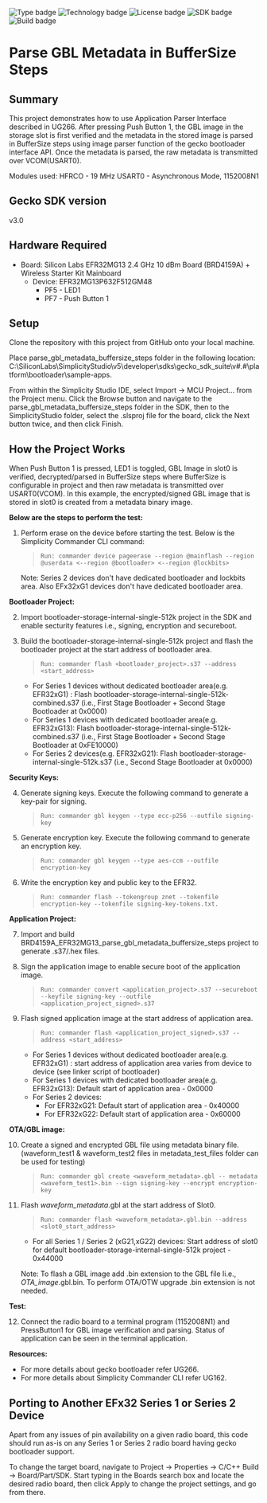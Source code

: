 
![Type badge](https://img.shields.io/badge/dynamic/json?url=https://raw.githubusercontent.com/SiliconLabs/application_examples_ci/master/platform_applications/parse_gbl_metadata_buffersize_steps_common.json&label=Type&query=type&color=green)
![Technology badge](https://img.shields.io/badge/dynamic/json?url=https://raw.githubusercontent.com/SiliconLabs/application_examples_ci/master/platform_applications/parse_gbl_metadata_buffersize_steps_common.json&label=Technology&query=technology&color=green)
![License badge](https://img.shields.io/badge/dynamic/json?url=https://raw.githubusercontent.com/SiliconLabs/application_examples_ci/master/platform_applications/parse_gbl_metadata_buffersize_steps_common.json&label=License&query=license&color=green)
![SDK badge](https://img.shields.io/badge/dynamic/json?url=https://raw.githubusercontent.com/SiliconLabs/application_examples_ci/master/platform_applications/parse_gbl_metadata_buffersize_steps_common.json&label=SDK&query=sdk&color=green)
![Build badge](https://img.shields.io/endpoint?url=https://raw.githubusercontent.com/SiliconLabs/application_examples_ci/master/platform_applications/parse_gbl_metadata_buffersize_steps_build_status.json)

# Parse GBL Metadata in BufferSize Steps #

## Summary ##

This project demonstrates how to use Application Parser Interface described in UG266. 
After pressing Push Button 1, the GBL image in the storage slot is first verified and the metadata in the stored image is parsed in BufferSize steps using image parser function of the gecko bootloader interface API. Once the metadata is parsed, the raw metadata is transmitted over VCOM(USART0).

Modules used:
HFRCO  - 19 MHz
USART0 - Asynchronous Mode, 1152008N1

## Gecko SDK version ##

v3.0

## Hardware Required ##

* Board:  Silicon Labs EFR32MG13 2.4 GHz 10 dBm Board (BRD4159A) + 
        Wireless Starter Kit Mainboard
	* Device: EFR32MG13P632F512GM48
		* PF5 - LED1
		* PF7 - Push Button 1

## Setup ##

Clone the repository with this project from GitHub onto your local machine.

Place parse_gbl_metadata_buffersize_steps folder in the following location: 
C:\SiliconLabs\SimplicityStudio\v5\developer\sdks\gecko_sdk_suite\v#.#\platform\bootloader\sample-apps.

From within the Simplicity Studio IDE, select Import -> MCU Project... from the Project menu. Click the Browse button and navigate to the parse_gbl_metadata_buffersize_steps folder in the SDK, then to the SimplicityStudio folder, select the .slsproj file for the board, click the Next button twice, and then click Finish.

## How the Project Works ##

When Push Button 1 is pressed, LED1 is toggled, GBL Image in slot0 is verified, decrypted/parsed in BufferSize steps where BufferSize is configurable in project and then raw metadata is transmitted over USART0(VCOM). In this example, the encrypted/signed GBL image that is stored in slot0 is created from a metadata binary image.

**Below are the steps to perform the test:**

 1. Perform erase on the device before starting the test. 
   Below is the Simplicity Commander CLI command:
    >     Run: commander device pageerase --region @mainflash --region @userdata <--region @bootloader> <--region @lockbits>

    Note: Series 2 devices don't have dedicated bootloader and lockbits area. Also EFx32xG1 devices don't have dedicated bootloader area.

**Bootloader Project:**

 2. Import bootloader-storage-internal-single-512k project in the SDK and enable secturity features i.e., signing, encryption and secureboot. 
 
 3. Build the bootloader-storage-internal-single-512k project and flash the bootloader project at the start address of bootloader area.
    >     Run: commander flash <bootloader_project>.s37 --address <start_address>
    
    * For Series 1 devices without dedicated bootloader area(e.g. EFR32xG1) : Flash bootloader-storage-internal-single-512k-combined.s37 (i.e., First Stage Bootloader + Second Stage Bootloader at 0x0000) 
    * For Series 1 devices with dedicated bootloader area(e.g. EFR32xG13): Flash bootloader-storage-internal-single-512k-combined.s37 (i.e., First Stage Bootloader + Second Stage Bootloader at 0xFE10000) 
    * For Series 2 devices(e.g. EFR32xG21):  Flash bootloader-storage-internal-single-512k.s37 (i.e., Second Stage Bootloader at 0x0000) 
 
**Security Keys:**

 4. Generate signing keys. Execute the following command to generate a key-pair for signing.
    >     Run: commander gbl keygen --type ecc-p256 --outfile signing-key

 5. Generate encryption key. Execute the following command to generate an encryption key.
    >     Run: commander gbl keygen --type aes-ccm --outfile encryption-key

 6. Write the encryption key and public key to the EFR32.
    >     Run: commander flash --tokengroup znet --tokenfile encryption-key --tokenfile signing-key-tokens.txt.

**Application Project:**
 
 7. Import and build BRD4159A_EFR32MG13_parse_gbl_metadata_buffersize_steps project to generate .s37/.hex files.
 
 8. Sign the application image to enable secure boot of the application image.
    >     Run: commander convert <application_project>.s37 --secureboot --keyfile signing-key --outfile <application_project_signed>.s37

 9. Flash signed application image at the start address of application area.
    >     Run: commander flash <application_project_signed>.s37 --address <start_address>
    - For Series 1 devices without dedicated bootloader area(e.g. EFR32xG1) : start address of application area varies from device to device (see linker script of bootloader)
    - For Series 1 devices with dedicated bootloader area(e.g. EFR32xG13): Default start of application area - 0x0000
    - For Series 2 devices:  
        * For EFR32xG21: Default start of application area -  0x40000
        * For EFR32xG22: Default start of application area -  0x60000
       
**OTA/GBL image:**

 10. Create a signed and encrypted GBL file using metadata binary file. (waveform_test1 & waveform_test2 files in metadata_test_files folder can be used for testing)
     >     Run: commander gbl create <waveform_metadata>.gbl -- metadata <waveform_test1>.bin --sign signing-key --encrypt encryption-key

 11. Flash *waveform_metadata*.gbl at the start address of Slot0.
     >     Run: commander flash <waveform_metadata>.gbl.bin --address <slot0_start_address>
     * For all Series 1 / Series 2 (xG21,xG22) devices: Start address of slot0 for default bootloader-storage-internal-single-512k project - 0x44000
     
     Note: To flash a GBL image add .bin extension to the GBL file Ii.e., *OTA_image*.gbl.bin. To perform OTA/OTW upgrade .bin extension is not needed.

**Test:**

 12. Connect the radio board to a terminal program (1152008N1) and PressButton1 for GBL image verification and parsing. Status of application can be seen in the terminal application.
 
**Resources:**

 * For more details about gecko bootloader refer UG266.
 * For more details about Simplicity Commander CLI refer UG162.
    
## Porting to Another EFx32 Series 1 or Series 2 Device ##

Apart from any issues of pin availability on a given radio board, this code should run as-is on any Series 1 or Series 2 radio board having gecko bootloader support.

To change the target board, navigate to Project -> Properties -> C/C++ Build -> Board/Part/SDK. Start typing in the Boards
search box and locate the desired radio board, then click Apply to change the project settings, and go from there.